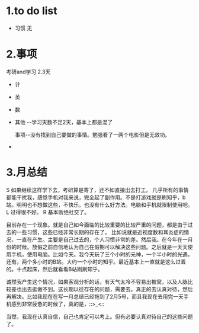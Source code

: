 # 1.to do list
* 习惯
  无
# 2.事项
  考研and学习  2.3天
* 计   
* 英 
* 数 
* 其他  --学习天数不足2天，基本上都是混了

  事项--没有找到自己要做的事情。勉强看了一两个电影但是无效功。
* 
# 3.月总结

S  如果继续这样学下去，考研算是寄了，还不如直接出去打工。
几乎所有的事情都能干扰我，感觉手机对我来说，完全起了副作用。不是打游戏就是刷知乎，b站。明明也不想做这些，不快乐。也没有什么好方法。电脑和手机就限制使用吧。
L  过得很不好。
R  基本断绝社交了。

目前存在一个现象。就是自己如今面临的比较重要的比较严重的问题，都是由于过去的一些习惯，这些已经非常长期的存在了。
比如说就是近视度数和耳炎症的情况，一直在产生。主要是自己过去的，个人习惯非常的差。然后我。在今年在一月份的时候。放假之前自信地认为自己在假期可以解决这些问题。之后就是一天天使用手机，使用电脑。比如今天。我今天玩了三个小时的元神，一个半小时的光遇，还有。两个多小时的B站。大约一个小时的知乎。最近基本上一直就是这么过着的。十点起床，然后就看看B站刷刷知乎。

诚然我产生这个情况，如果客观分析的话，有天气太冷不容易出被窝，以及人脉比较差也出去逛做不到。这长期以往存在的问题，需要去。真正的去认真对待，然后再解决。比如我现在在写一月总结已经拖到了2月5号，而且我现在去用完一天手机感到非常疲惫的时候了，真的是，::>_<::

当然，我现在认真自信，自己也肯定可以考上。但有必要认真对待自己的这些问题了。
